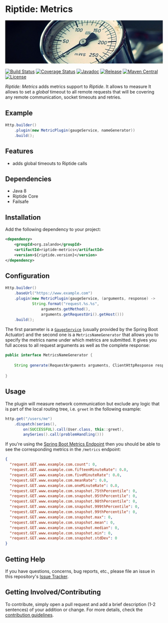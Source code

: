 # Riptide: Metrics

[![Gauge](../docs/gauge.jpg)](https://pixabay.com/en/pressure-gauge-meter-water-column-2644531/)

[![Build Status](https://img.shields.io/travis/zalando/riptide/master.svg)](https://travis-ci.org/zalando/riptide)
[![Coverage Status](https://img.shields.io/coveralls/zalando/riptide/master.svg)](https://coveralls.io/r/zalando/riptide)
[![Javadoc](https://javadoc-emblem.rhcloud.com/doc/org.zalando/riptide-metrics/badge.svg)](http://www.javadoc.io/doc/org.zalando/riptide-metrics)
[![Release](https://img.shields.io/github/release/zalando/riptide.svg)](https://github.com/zalando/riptide/releases)
[![Maven Central](https://img.shields.io/maven-central/v/org.zalando/riptide-metrics.svg)](https://maven-badges.herokuapp.com/maven-central/org.zalando/riptide-metrics)
[![License](https://img.shields.io/badge/license-MIT-blue.svg)](https://raw.githubusercontent.com/zalando/riptide/master/LICENSE)

*Riptide: Metrics* adds metrics support to *Riptide*. It allows to measure
 It allows to set a *global* timeout to all remote requests
that will be covering any remote communication, socket timeouts and retries. 

## Example

```java
Http.builder()
    .plugin(new MetricPlugin(gaugeService, nameGenerator))
    .build();
```

## Features

- adds global timeouts to Riptide calls

## Dependencies

- Java 8
- Riptide Core
- Failsafe

## Installation

Add the following dependency to your project:

```xml
<dependency>
    <groupId>org.zalando</groupId>
    <artifactId>riptide-metrics</artifactId>
    <version>${riptide.version}</version>
</dependency>
```

## Configuration

```java
Http.builder()
    .baseUrl("https://www.example.com")
    .plugin(new MetricPlugin(gaugeService, (arguments, response) ->
            String.format("request.%s.%s", 
                arguments.getMethod(), 
                arguments.getRequestUri().getHost()))
    .build();
```

The first parameter is a [`GaugeService`](https://docs.spring.io/spring-boot/docs/current/api/org/springframework/boot/actuate/metrics/GaugeService.html)
(usually provided by the Spring Boot Actuator)
and the second one is a `MetricsNameGenerator` that allows you to specify the metrics name under which metrics are
submitted. It gives you full access to all request arguments as well as the complete response:

```java
public interface MetricsNameGenerator {

    String generate(RequestArguments arguments, ClientHttpResponse response);

}
```

## Usage

The plugin will measure network communication but exclude any logic that is part of the local routing tree, i.e. `greet`
in the following example:

```java
http.get("/users/me")
    .dispatch(series(),
        on(SUCCESSFUL).call(User.class, this::greet),
        anySeries().call(problemHandling()))
```

If you're using the [Spring Boot Metrics Endpoint](https://docs.spring.io/spring-boot/docs/current/reference/html/production-ready-metrics.html)
then you should be able to see the corresponding metrics in the `/metrics` endpoint:

```json
{
  "request.GET.www.example.com.count": 0,
  "request.GET.www.example.com.fifteenMinuteRate": 0.0,
  "request.GET.www.example.com.fiveMinuteRate": 0.0,
  "request.GET.www.example.com.meanRate": 0.0,
  "request.GET.www.example.com.oneMinuteRate": 0.0,
  "request.GET.www.example.com.snapshot.75thPercentile": 0,
  "request.GET.www.example.com.snapshot.95thPercentile": 0,
  "request.GET.www.example.com.snapshot.98thPercentile": 0,
  "request.GET.www.example.com.snapshot.999thPercentile": 0,
  "request.GET.www.example.com.snapshot.99thPercentile": 0,
  "request.GET.www.example.com.snapshot.max": 0,
  "request.GET.www.example.com.snapshot.mean": 0,
  "request.GET.www.example.com.snapshot.median": 0,
  "request.GET.www.example.com.snapshot.min": 0,
  "request.GET.www.example.com.snapshot.stdDev": 0
}
```

## Getting Help

If you have questions, concerns, bug reports, etc., please file an issue in this repository's [Issue Tracker](../../../../issues).

## Getting Involved/Contributing

To contribute, simply open a pull request and add a brief description (1-2 sentences) of your addition or change. For
more details, check the [contribution guidelines](../CONTRIBUTING.md).
